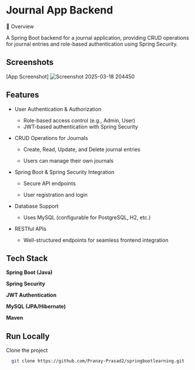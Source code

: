 
# Journal App Backend 


🚀 Overview

A Spring Boot backend for a journal application, providing CRUD operations for journal entries and role-based authentication using Spring Security.


## Screenshots

[App Screenshot]
![Screenshot 2025-03-18 204450](https://github.com/user-attachments/assets/873b75b5-60b0-426f-b263-b27818c38d79)



## Features

- User Authentication & Authorization
    - Role-based access control (e.g., Admin, User)
    - JWT-based authentication with Spring Security

- CRUD Operations for Journals

    - Create, Read, Update, and Delete journal entries

    - Users can manage their own journals

- Spring Boot & Spring Security Integration

    - Secure API endpoints

    - User registration and login

- Database Support

    - Uses MySQL (configurable for PostgreSQL, H2, etc.)

- RESTful APIs

    - Well-structured endpoints for seamless frontend integration


## Tech Stack

**Spring Boot (Java)**

**Spring Security**

**JWT Authentication**

**MySQL (JPA/Hibernate)**

**Maven**
## Run Locally

Clone the project

```bash
  git clone https://github.com/Pranay-Prasad2/springbootlearning.git
```


